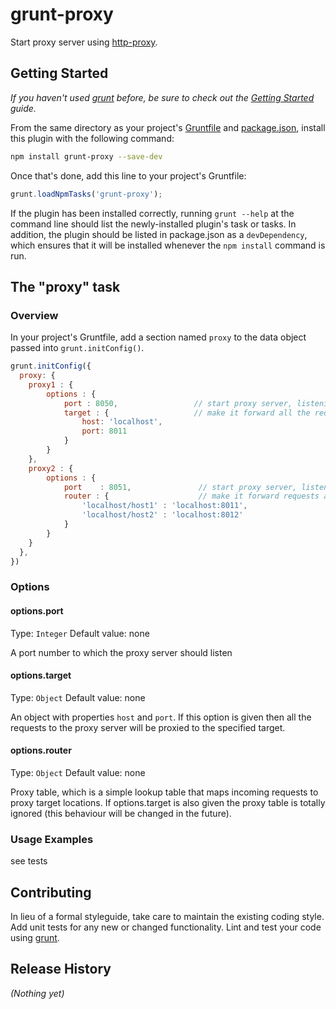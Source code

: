 # grunt-proxy

Start proxy server using [http-proxy][].

## Getting Started
_If you haven't used [grunt][] before, be sure to check out the [Getting Started][] guide._

From the same directory as your project's [Gruntfile][Getting Started] and [package.json][],
install this plugin with the following command:

```bash
npm install grunt-proxy --save-dev
```

Once that's done, add this line to your project's Gruntfile:

```js
grunt.loadNpmTasks('grunt-proxy');
```

If the plugin has been installed correctly, running `grunt --help`
at the command line should list the newly-installed plugin's task
or tasks. In addition, the plugin should be listed in package.json
as a `devDependency`, which ensures that it will be installed whenever
the `npm install` command is run.

[grunt]: http://gruntjs.com/
[Getting Started]: https://github.com/gruntjs/grunt/blob/devel/docs/getting_started.md
[package.json]: https://npmjs.org/doc/json.html
[http-proxy]: https://npmjs.org/package/http-proxy

## The "proxy" task

### Overview
In your project's Gruntfile, add a section named `proxy` to the data object passed into `grunt.initConfig()`.

```js
grunt.initConfig({
  proxy: {
    proxy1 : {
    	options : {
    		port : 8050,                 // start proxy server, listening to the port 8050
			target : {                   // make it forward all the requests to localhost:8011
				host: 'localhost',
				port: 8011
			}
		}
    },
    proxy2 : {
    	options : {
    		port	: 8051,               // start proxy server, listening to the port 8050
			router : {                    // make it forward requests according to this table
				'localhost/host1' : 'localhost:8011',
				'localhost/host2' : 'localhost:8012'
			}
		}
    }
  },
})
```

### Options

#### options.port
Type: `Integer`
Default value: none

A port number to which the proxy server should listen

#### options.target
Type: `Object`
Default value: none

An object with properties `host` and `port`. If this option is given then all the requests to
the proxy server will be proxied to the specified target.

#### options.router
Type: `Object`
Default value: none

Proxy table, which is a simple lookup table that maps incoming requests
to proxy target locations. If options.target is also given the proxy table
is totally ignored (this behaviour will be changed in the future). 
 
### Usage Examples

see tests

## Contributing
In lieu of a formal styleguide, take care to maintain the existing coding style.
Add unit tests for any new or changed functionality. Lint and test your code using [grunt][].

## Release History
_(Nothing yet)_
